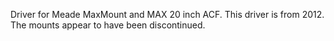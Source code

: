 Driver for Meade MaxMount and MAX 20 inch ACF. This driver is from 2012. The mounts appear to have been discontinued.